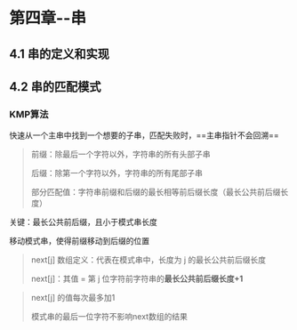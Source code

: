 # 第四章--串

## 4.1 串的定义和实现

## 4.2 串的匹配模式

### KMP算法

快速从一个主串中找到一个想要的子串，匹配失败时，==主串指针不会回溯==

> 前缀：除最后一个字符以外，字符串的所有头部子串
>
> 后缀：除第一个字符以外，字符串的所有尾部子串
>
> 部分匹配值：字符串前缀和后缀的最长相等前后缀长度（最长公共前后缀长度）

关键：最长公共前后缀，且小于模式串长度

移动模式串，使得前缀移动到后缀的位置

> next[j] 数组定义：代表在模式串中，长度为 j 的最长公共前后缀长度
>
> next[j]：其值 = 第 j 位字符前字符串的**最长公共前后缀长度+1**

> next[j] 的值每次最多加1
>
> 模式串的最后一位字符不影响next数组的结果